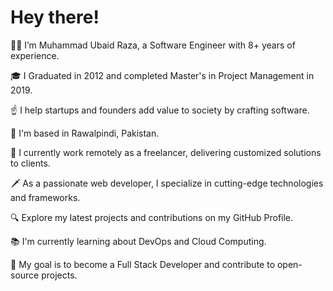 # Hey there!

👋🏼 I’m Muhammad Ubaid Raza, a Software Engineer with 8+ years of experience.

🎓 I Graduated in 2012 and completed Master's in Project Management in 2019.

☝ I help startups and founders add value to society by crafting software.

🚩 I'm based in Rawalpindi, Pakistan.

🔨 I currently work remotely as a freelancer, delivering customized solutions to clients.

🗡 As a passionate web developer, I specialize in cutting-edge technologies and frameworks.

🔍 Explore my latest projects and contributions on my GitHub Profile.

📚 I'm currently learning about DevOps and Cloud Computing.

🎯 My goal is to become a Full Stack Developer and contribute to open-source projects.
